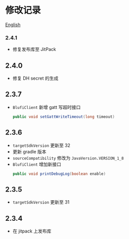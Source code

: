 # 修改记录
[English](changelog_en.md)

### 2.4.1
- 修复发布库至 JitPack

## 2.4.0
- 修复 DH secret 的生成

## 2.3.7
- `BlufiClient` 新增 gatt 写超时接口
  ```java
  public void setGattWriteTimeout(long timeout)
  ```

## 2.3.6
- `targetSdkVersion` 更新至 32
- 更新 gradle 版本
- `sourceCompatibility` 修改为 `JavaVersion.VERSION_1_8`
- `BlufiClient` 增加新接口
  ```java
  public void printDebugLog(boolean enable)
  ```

## 2.3.5
- `targetSdkVersion` 更新至 31

## 2.3.4
- 在 jitpack 上发布库
